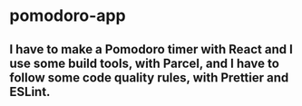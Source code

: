 # pomodoro-app

## I have to make a Pomodoro timer with React and I use some build tools, with Parcel, and I have to follow some code quality rules, with Prettier and ESLint.
